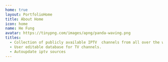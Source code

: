 ```yaml
---
home: true
layout: PortfolioHome
title: About Home
icon: home
name: He Fung
avatar: https://tinypng.com/images/apng/panda-waving.png
titles:
  - Collection of publicly available IPTV  channels from all over the world.
  - User editable database for TV channels.
  - Autoupdate iptv sources
---
```

